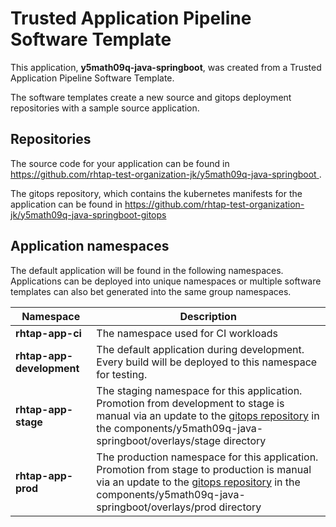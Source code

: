 # Trusted Application Pipeline Software Template

This application, **y5math09q-java-springboot**, was created from a Trusted Application Pipeline Software Template.

The software templates create a new source and gitops deployment repositories with a sample source application. 

## Repositories

The source code for your application can be found in [https://github.com/rhtap-test-organization-jk/y5math09q-java-springboot ](https://github.com/rhtap-test-organization-jk/y5math09q-java-springboot ).
 
The gitops repository, which contains the kubernetes manifests for the application can be found in 
[https://github.com/rhtap-test-organization-jk/y5math09q-java-springboot-gitops ](https://github.com/rhtap-test-organization-jk/y5math09q-java-springboot-gitops ) 

## Application namespaces 

The default application will be found in the following namespaces. Applications can be deployed into unique namespaces or multiple software templates can also bet generated into the same group namespaces.  

|  Namespace   |  Description   |  
| -------- | -------- |
| **rhtap-app-ci** | The namespace used for CI workloads |
| **rhtap-app-development** | The default application during development. Every build will be deployed to this namespace for testing. |
| **rhtap-app-stage** | The staging namespace for this application. Promotion from development to stage is manual via an update to the [gitops repository](https://github.com/rhtap-test-organization-jk/y5math09q-java-springboot-gitops ) in the components/y5math09q-java-springboot/overlays/stage directory |
| **rhtap-app-prod** | The production namespace for this application. Promotion from stage to production is manual via an update to the [gitops repository](https://github.com/rhtap-test-organization-jk/y5math09q-java-springboot-gitops ) in the components/y5math09q-java-springboot/overlays/prod directory |